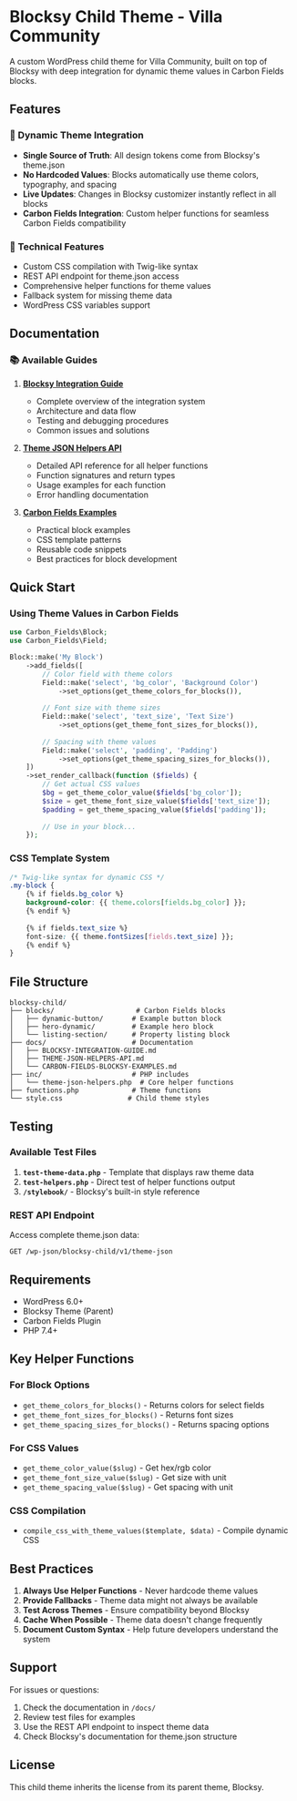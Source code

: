 # Blocksy Child Theme - Villa Community

A custom WordPress child theme for Villa Community, built on top of Blocksy with deep integration for dynamic theme values in Carbon Fields blocks.

## Features

### 🎨 Dynamic Theme Integration
- **Single Source of Truth**: All design tokens come from Blocksy's theme.json
- **No Hardcoded Values**: Blocks automatically use theme colors, typography, and spacing
- **Live Updates**: Changes in Blocksy customizer instantly reflect in all blocks
- **Carbon Fields Integration**: Custom helper functions for seamless Carbon Fields compatibility

### 🔧 Technical Features
- Custom CSS compilation with Twig-like syntax
- REST API endpoint for theme.json access
- Comprehensive helper functions for theme values
- Fallback system for missing theme data
- WordPress CSS variables support

## Documentation

### 📚 Available Guides

1. **[Blocksy Integration Guide](docs/BLOCKSY-INTEGRATION-GUIDE.md)**
   - Complete overview of the integration system
   - Architecture and data flow
   - Testing and debugging procedures
   - Common issues and solutions

2. **[Theme JSON Helpers API](docs/THEME-JSON-HELPERS-API.md)**
   - Detailed API reference for all helper functions
   - Function signatures and return types
   - Usage examples for each function
   - Error handling documentation

3. **[Carbon Fields Examples](docs/CARBON-FIELDS-BLOCKSY-EXAMPLES.md)**
   - Practical block examples
   - CSS template patterns
   - Reusable code snippets
   - Best practices for block development

## Quick Start

### Using Theme Values in Carbon Fields

```php
use Carbon_Fields\Block;
use Carbon_Fields\Field;

Block::make('My Block')
    ->add_fields([
        // Color field with theme colors
        Field::make('select', 'bg_color', 'Background Color')
            ->set_options(get_theme_colors_for_blocks()),
        
        // Font size with theme sizes
        Field::make('select', 'text_size', 'Text Size')
            ->set_options(get_theme_font_sizes_for_blocks()),
        
        // Spacing with theme values
        Field::make('select', 'padding', 'Padding')
            ->set_options(get_theme_spacing_sizes_for_blocks()),
    ])
    ->set_render_callback(function ($fields) {
        // Get actual CSS values
        $bg = get_theme_color_value($fields['bg_color']);
        $size = get_theme_font_size_value($fields['text_size']);
        $padding = get_theme_spacing_value($fields['padding']);
        
        // Use in your block...
    });
```

### CSS Template System

```css
/* Twig-like syntax for dynamic CSS */
.my-block {
    {% if fields.bg_color %}
    background-color: {{ theme.colors[fields.bg_color] }};
    {% endif %}
    
    {% if fields.text_size %}
    font-size: {{ theme.fontSizes[fields.text_size] }};
    {% endif %}
}
```

## File Structure

```
blocksy-child/
├── blocks/                    # Carbon Fields blocks
│   ├── dynamic-button/       # Example button block
│   ├── hero-dynamic/         # Example hero block
│   └── listing-section/      # Property listing block
├── docs/                     # Documentation
│   ├── BLOCKSY-INTEGRATION-GUIDE.md
│   ├── THEME-JSON-HELPERS-API.md
│   └── CARBON-FIELDS-BLOCKSY-EXAMPLES.md
├── inc/                      # PHP includes
│   └── theme-json-helpers.php  # Core helper functions
├── functions.php             # Theme functions
└── style.css                # Child theme styles
```

## Testing

### Available Test Files

1. **`test-theme-data.php`** - Template that displays raw theme data
2. **`test-helpers.php`** - Direct test of helper functions output
3. **`/stylebook/`** - Blocksy's built-in style reference

### REST API Endpoint

Access complete theme.json data:
```
GET /wp-json/blocksy-child/v1/theme-json
```

## Requirements

- WordPress 6.0+
- Blocksy Theme (Parent)
- Carbon Fields Plugin
- PHP 7.4+

## Key Helper Functions

### For Block Options
- `get_theme_colors_for_blocks()` - Returns colors for select fields
- `get_theme_font_sizes_for_blocks()` - Returns font sizes
- `get_theme_spacing_sizes_for_blocks()` - Returns spacing options

### For CSS Values
- `get_theme_color_value($slug)` - Get hex/rgb color
- `get_theme_font_size_value($slug)` - Get size with unit
- `get_theme_spacing_value($slug)` - Get spacing with unit

### CSS Compilation
- `compile_css_with_theme_values($template, $data)` - Compile dynamic CSS

## Best Practices

1. **Always Use Helper Functions** - Never hardcode theme values
2. **Provide Fallbacks** - Theme data might not always be available
3. **Test Across Themes** - Ensure compatibility beyond Blocksy
4. **Cache When Possible** - Theme data doesn't change frequently
5. **Document Custom Syntax** - Help future developers understand the system

## Support

For issues or questions:
1. Check the documentation in `/docs/`
2. Review test files for examples
3. Use the REST API endpoint to inspect theme data
4. Check Blocksy's documentation for theme.json structure

## License

This child theme inherits the license from its parent theme, Blocksy.
